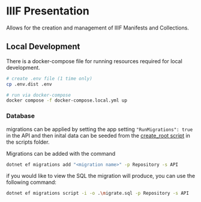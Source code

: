 # IIIF Presentation

Allows for the creation and management of IIIF Manifests and Collections.

## Local Development

There is a docker-compose file for running resources required for local development.

```bash
# create .env file (1 time only)
cp .env.dist .env

# run via docker-compose
docker compose -f docker-compose.local.yml up
```

### Database

migrations can be applied by setting the app setting `"RunMigrations": true` in the API and then inital data can be seeded from the [create_root script](/scripts/create_root.sql) in the scripts folder.

Migrations can be added with the command

```bash
dotnet ef migrations add "<migration name>" -p Repository -s API
```

if you would like to view the SQL the migration will produce, you can use the following command:

```bash
dotnet ef migrations script -i -o .\migrate.sql -p Repository -s API
```
